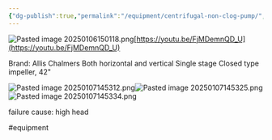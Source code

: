 ```yaml
---
{"dg-publish":true,"permalink":"/equipment/centrifugal-non-clog-pump/","noteIcon":"","created":"2025-05-20T10:31:25.496-05:00"}
---
```


![Pasted image 20250106150118.png](/img/user/Secondary/Images/Pasted%20image%2020250106150118.png)[https://youtu.be/FjMDemnQD_U](https://youtu.be/FjMDemnQD_U)


Brand: Allis Chalmers
Both horizontal and vertical
Single stage
Closed type impeller, 42"

![Pasted image 20250107145312.png](/img/user/Secondary/Images/Pasted%20image%2020250107145312.png)![Pasted image 20250107145325.png](/img/user/Secondary/Images/Pasted%20image%2020250107145325.png) ![Pasted image 20250107145334.png](/img/user/Secondary/Images/Pasted%20image%2020250107145334.png)

failure cause: high head

#equipment 
